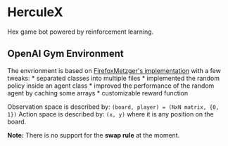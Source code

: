 HerculeX
===

Hex game bot powered by reinforcement learning.

## OpenAI Gym Environment

The envrionment is based on [FirefoxMetzger's implementation](https://github.com/FirefoxMetzger/minihex) 
with a few tweaks:
    * separated classes into multiple files
    * implemented the random policy inside an agent class
    * improved the performance of the random agent by caching some arrays
    * customizable reward function

Observation space is described by: `(board, player) = (NxN matrix, {0, 1})`
Action space is described by: `(x, y)` where it is any position on the board.

**Note:** There is no support for the **swap rule** at the moment.